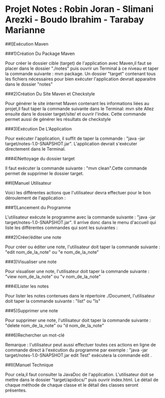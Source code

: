 # Projet Notes : Robin Joran - Slimani Arezki - Boudo Ibrahim - Tarabay Marianne

##I]Exécution Maven

###1)Création Du Package Maven

  Pour créer le dossier cible (target) de l'application avec Maven,il faut se placer dans le dossier "./notes" puis ouvrir un Terminal à ce niveau et taper la commande suivante : mvn package.
  Un dossier "target" contenant tous les fichiers nécessaires pour bien exécuter l'application devrait apparaitre dans le dossier "notes"
  
###2)Création Du Site Maven et Checkstyle

  Pour générer le site internet Maven contenant les informations liées au projet,il faut taper la commande suivante dans le Terminal: mvn site
  Allez ensuite dans le dossier target/site/ et ouvrir l'index.
Cette commande permet aussi de générer les résultats de checkstyle
    
###3)Exécution De L'Application

  Pour exécuter l'application, il suffit de taper la commande : "java -jar target/notes-1.0-SNAPSHOT.jar".
  L'application devrait s'exécuter directement dans le Terminal.
    
###4)Nettoyage du dossier target

  Il faut exécuter la commande suivante : "mvn clean".Cette commande permet de supprimer le dossier target.
  
##II]Manuel Utilisateur

  Voici les différentes actions que l'utilisateur devra effectuer pour le bon déroulement de l'application :
  
###1)Lancement du Programme

  L'utilisateur exécute le programme avec la commande suivante : "java -jar target/notes-1.0-SNAPSHOT.jar".
  Il arrive donc dans le menu d'accueil qui liste les différentes commandes qui sont les suivantes :

###2)Créer/éditer une note

Pour créer ou éditer une note, l'utilisateur doit taper la commande suivante : "edit nom_de_la_note" ou "e nom_de_la_note" 

###3)Visualiser une note

Pour visualiser une note, l'utilisateur doit taper la commande suivante : "view nom_de_la_note" ou "v nom_de_la_note" 

###4)Lister les notes

Pour lister les notes contenues dans le répertoire ./Document, l'utilisateur doit taper la commande suivante : "list" ou "ls" 

###5)Supprimer une note

Pour supprimer une note, l'utilisateur doit taper la commande suivante : "delete nom_de_la_note" ou "d nom_de_la_note" 

###6)Rechercher un mot-clé

Remarque : l'utilisateur peut aussi effectuer toutes ces actions en ligne de commande direct à l'exécution du programme par exemple : "java -jar target/notes-1.0-SNAPSHOT.jar edit Test" exécutera la commande edit .

##III]Manuel Technique

  Pour cela,il faut consulter la JavaDoc de l'application.
L'utilisateur doit se mettre dans le dossier "target/apidocs/" puis ouvrir index.html.
Le détail de chaque méthode de chaque classe et le détail des classes seront présentes.

  


